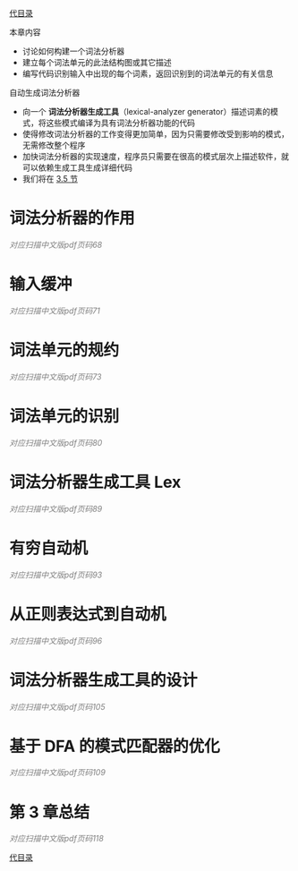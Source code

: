 [代目录](ReadMe.md#代目录)

本章内容
- 讨论如何构建一个词法分析器
- 建立每个词法单元的此法结构图或其它描述
- 编写代码识别输入中出现的每个词素，返回识别到的词法单元的有关信息

自动生成词法分析器
- 向一个 __词法分析器生成工具__（lexical-analyzer generator）描述词素的模式，将这些模式编译为具有词法分析器功能的代码
- 使得修改词法分析器的工作变得更加简单，因为只需要修改受到影响的模式，无需修改整个程序
- 加快词法分析器的实现速度，程序员只需要在很高的模式层次上描述软件，就可以依赖生成工具生成详细代码
- 我们将在 [3.5 节](ch3.md#词法分析器生成工具-lex)

# 词法分析器的作用
<i style="color:gray">对应扫描中文版pdf页码68</i>

# 输入缓冲
<i style="color:gray">对应扫描中文版pdf页码71</i>

# 词法单元的规约
<i style="color:gray">对应扫描中文版pdf页码73</i>

# 词法单元的识别
<i style="color:gray">对应扫描中文版pdf页码80</i>

# 词法分析器生成工具 Lex
<i style="color:gray">对应扫描中文版pdf页码89</i>

# 有穷自动机
<i style="color:gray">对应扫描中文版pdf页码93</i>

# 从正则表达式到自动机
<i style="color:gray">对应扫描中文版pdf页码96</i>

# 词法分析器生成工具的设计
<i style="color:gray">对应扫描中文版pdf页码105</i>

# 基于 DFA 的模式匹配器的优化
<i style="color:gray">对应扫描中文版pdf页码109</i>

# 第 3 章总结
<i style="color:gray">对应扫描中文版pdf页码118</i>

[代目录](ReadMe.md#代目录)